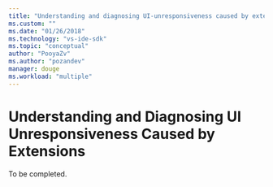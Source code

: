 ```yaml
---
title: "Understanding and diagnosing UI-unresponsiveness caused by extensions| Microsoft Docs"
ms.custom: ""
ms.date: "01/26/2018"
ms.technology: "vs-ide-sdk"
ms.topic: "conceptual"
author: "PooyaZv"
ms.author: "pozandev"
manager: douge
ms.workload: "multiple"
---
```

# Understanding and Diagnosing UI Unresponsiveness Caused by Extensions

To be completed.